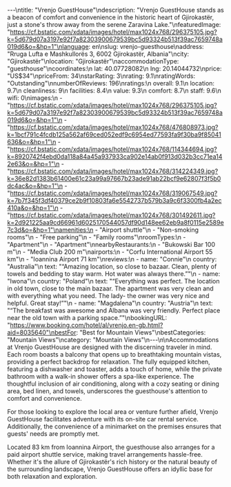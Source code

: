 ---\ntitle: "Vrenjo GuestHouse"\ndescription: "Vrenjo GuestHouse stands as a beacon of comfort and convenience in the historic heart of Gjirokastër, just a stone's throw away from the serene Zaravina Lake."\nfeaturedImage: "https://cf.bstatic.com/xdata/images/hotel/max1024x768/296375105.jpg?k=5d679d07a3197e92f7a82303900679539bc5d93324b513f39ac7659748a019d6&o=&hp=1"\nlanguage: en\nslug: vrenjo-guesthouse\naddress: "Rruga Lufta e Mashkullorës 3, 6002 Gjirokastër, Albania"\ncity: "Gjirokastër"\nlocation: "Gjirokastër"\naccommodationType: "guesthouse"\ncoordinates:\n  lat: 40.07728082\n  lng: 20.14044732\nprice: "US$34"\npriceFrom: 34\nstarRating: 3\nrating: 9.1\nratingWords: "Outstanding"\nnumberOfReviews: 196\nratings:\n  overall: 9.1\n  location: 9.7\n  cleanliness: 9\n  facilities: 8.4\n  value: 9.3\n  comfort: 8.7\n  staff: 9.6\n  wifi: 0\nimages:\n  - "https://cf.bstatic.com/xdata/images/hotel/max1024x768/296375105.jpg?k=5d679d07a3197e92f7a82303900679539bc5d93324b513f39ac7659748a019d6&o=&hp=1"\n  - "https://cf.bstatic.com/xdata/images/hotel/max1024x768/476808973.jpg?k=1bcf791c4fcdb125a562af69ced052edf9c6954ed77593fa9f30ba9f85041636&o=&hp=1"\n  - "https://cf.bstatic.com/xdata/images/hotel/max1024x768/114344694.jpg?k=8920742f4ebd0da118a84a45a937933ca902e14ab0f913d032b3cc71ea142e63&o=&hp=1"\n  - "https://cf.bstatic.com/xdata/images/hotel/max1024x768/314224349.jpg?k=36e82d1383b61400e61c23a99a97667b23ade91ab22bcf9e62807f3f5b0dc4ac&o=&hp=1"\n  - "https://cf.bstatic.com/xdata/images/hotel/max1024x768/319067549.jpg?k=7b7f345f3df40379ce2b9f10803fa6e5542737b579b3a9c6f3300fb4a2ec410a&o=&hp=1"\n  - "https://cf.bstatic.com/xdata/images/hotel/max1024x768/301492611.jpg?k=2d921225aa9cd66961d6025170544057df90d148ee62eb9a8f0115e2589e7c3d&o=&hp=1"\namenities:\n  - "Airport shuttle"\n  - "Non-smoking rooms"\n  - "Free parking"\n  - "Family rooms"\nroomTypes:\n  - "Apartment"\n  - "Apartment"\nnearbyRestaurants:\n  - "Bukowski Bar 100 m"\n  - "Media Club 200 m"\nairports:\n  - "Corfu International Airport 55 km"\n  - "Ioannina Airport 71 km"\nreviews:\n  - name: "Connie"\n    country: "Australia"\n    text: "“Amazing location, so close to bazaar. Clean, plenty of towels and bedding to stay warm. Hot water was always there.”"\n  - name: "Iwona"\n    country: "Poland"\n    text: "“Everything was perfect. The location in old town, close to the main bazaar. The apartment was very clean and with everything what you need. The lady- the owner was very nice and helpful. Great stay!”"\n  - name: "Magdalena"\n    country: "Austria"\n    text: "“The breakfast was awesome and Albana was very friendly. Perfect place near the old town with a parking space.”"\nbookingURL: "https://www.booking.com/hotel/al/vrenjo.en-gb.html?aid=8035640"\nbestFor: "Best for Mountain Views"\nbestCategories: "Mountain Views"\ncategory: "Mountain Views"\n---\n\nAccommodations at Vrenjo GuestHouse are designed with the discerning traveler in mind. Each room boasts a balcony that opens up to breathtaking mountain vistas, providing a perfect backdrop for relaxation. The fully equipped kitchen, featuring a dishwasher and toaster, adds a touch of home, while the private bathroom with a walk-in shower offers a spa-like experience. The thoughtful inclusion of air conditioning, along with a cozy seating or dining area, bed linen, and towels, underscores the guesthouse's attention to comfort and convenience.

For those looking to explore the local area or venture further afield, Vrenjo GuestHouse facilitates adventure with its on-site car rental service. Additionally, the convenience of a minimarket on the premises ensures that guests' needs are promptly met.

Located 83 km from Ioannina Airport, the guesthouse also arranges for a paid airport shuttle service, making travel arrangements hassle-free. Whether it's the allure of Gjirokastër's rich history or the natural beauty of the surrounding landscape, Vrenjo GuestHouse offers an idyllic base for both relaxation and exploration.